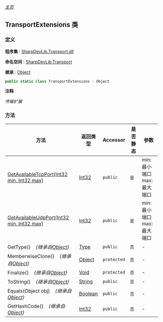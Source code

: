 ###### [主页](./Index.md "主页")

## TransportExtensions 类

### 定义

**程序集** : [SharpDevLib.Transport.dll](./SharpDevLib.Transport.assembly.md "SharpDevLib.Transport.dll")

**命名空间** : [SharpDevLib.Transport](./SharpDevLib.Transport.namespace.md "SharpDevLib.Transport")

**继承** : [Object](https://learn.microsoft.com/en-us/dotnet/api/system.object "Object")

``` csharp
public static class TransportExtensions : Object
```

**注释**

*传输扩展*


### 方法

|方法|返回类型|Accessor|是否静态|参数|
|---|---|---|---|---|
|[GetAvailableTcpPort(Int32 min, Int32 max)](./SharpDevLib.Transport.TransportExtensions.GetAvailableTcpPort.Int32.Int32.md "GetAvailableTcpPort(Int32 min, Int32 max)")|[Int32](https://learn.microsoft.com/en-us/dotnet/api/system.int32 "Int32")|`public`|`是`|min:最小端口<br>max:最大端口|
|[GetAvailableUdpPort(Int32 min, Int32 max)](./SharpDevLib.Transport.TransportExtensions.GetAvailableUdpPort.Int32.Int32.md "GetAvailableUdpPort(Int32 min, Int32 max)")|[Int32](https://learn.microsoft.com/en-us/dotnet/api/system.int32 "Int32")|`public`|`是`|min:最小端口<br>max:最大端口|
|GetType()&nbsp;&nbsp;&nbsp;&nbsp;*(继承自[Object](https://learn.microsoft.com/en-us/dotnet/api/system.object "Object"))*|[Type](https://learn.microsoft.com/en-us/dotnet/api/system.type "Type")|`public`|`否`|-|
|MemberwiseClone()&nbsp;&nbsp;&nbsp;&nbsp;*(继承自[Object](https://learn.microsoft.com/en-us/dotnet/api/system.object "Object"))*|[Object](https://learn.microsoft.com/en-us/dotnet/api/system.object "Object")|`protected`|`否`|-|
|Finalize()&nbsp;&nbsp;&nbsp;&nbsp;*(继承自[Object](https://learn.microsoft.com/en-us/dotnet/api/system.object "Object"))*|[Void](https://learn.microsoft.com/en-us/dotnet/api/system.void "Void")|`protected`|`否`|-|
|ToString()&nbsp;&nbsp;&nbsp;&nbsp;*(继承自[Object](https://learn.microsoft.com/en-us/dotnet/api/system.object "Object"))*|[String](https://learn.microsoft.com/en-us/dotnet/api/system.string "String")|`public`|`否`|-|
|Equals(Object obj)&nbsp;&nbsp;&nbsp;&nbsp;*(继承自[Object](https://learn.microsoft.com/en-us/dotnet/api/system.object "Object"))*|[Boolean](https://learn.microsoft.com/en-us/dotnet/api/system.boolean "Boolean")|`public`|`否`|-|
|GetHashCode()&nbsp;&nbsp;&nbsp;&nbsp;*(继承自[Object](https://learn.microsoft.com/en-us/dotnet/api/system.object "Object"))*|[Int32](https://learn.microsoft.com/en-us/dotnet/api/system.int32 "Int32")|`public`|`否`|-|


